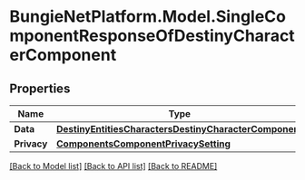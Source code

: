 # BungieNetPlatform.Model.SingleComponentResponseOfDestinyCharacterComponent
## Properties

Name | Type | Description | Notes
------------ | ------------- | ------------- | -------------
**Data** | [**DestinyEntitiesCharactersDestinyCharacterComponent**](DestinyEntitiesCharactersDestinyCharacterComponent.md) |  | [optional] 
**Privacy** | [**ComponentsComponentPrivacySetting**](ComponentsComponentPrivacySetting.md) |  | [optional] 

[[Back to Model list]](../README.md#documentation-for-models) [[Back to API list]](../README.md#documentation-for-api-endpoints) [[Back to README]](../README.md)

